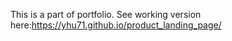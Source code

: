 This is a part of portfolio.
See working version here:https://yhu71.github.io/product_landing_page/
